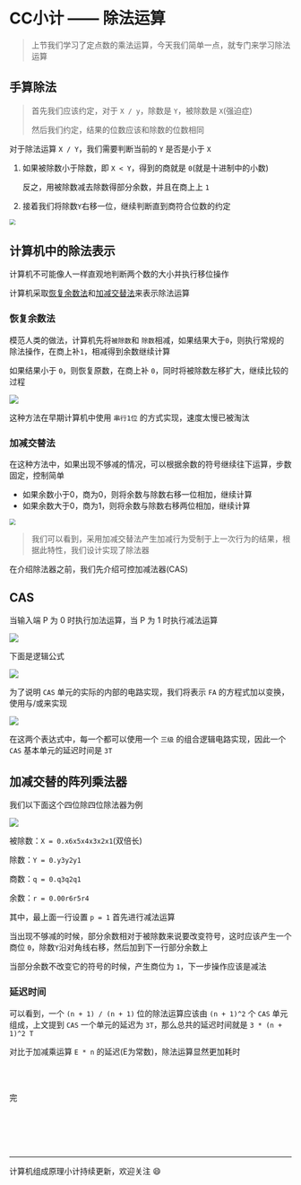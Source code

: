 # CC小计 —— 除法运算

> 上节我们学习了定点数的乘法运算，今天我们简单一点，就专门来学习除法运算



## 手算除法

> 首先我们应该约定，对于 `X / y`，除数是 `Y`，被除数是 `X`(强迫症)
>
> 然后我们约定，结果的位数应该和除数的位数相同



对于除法运算 `X / Y`，我们需要判断当前的 `Y` 是否是小于 `X`

1. 如果被除数小于除数，即 `X < Y`，得到的商就是 `0`(就是十进制中的小数)

   反之，用被除数减去除数得部分余数，并且在商上上 `1`

2. 接着我们将除数`Y`右移一位，继续判断直到商符合位数的约定

<img src="https://gitee.com/chenlu-guan/t-image/raw/master/586ea220d9880574203697e0edcd895.jpg" style="zoom:67%;" />



## 计算机中的除法表示

计算机不可能像人一样直观地判断两个数的大小并执行移位操作

计算机采取<u>恢复余数法</u>和<u>加减交替法</u>来表示除法运算



### 恢复余数法

模范人类的做法，计算机先将`被除数`和 `除数`相减，如果结果大于`0`，则执行常规的除法操作，在商上补`1`，相减得到余数继续计算

如果结果小于 `0`，则恢复原数，在商上补 `0`，同时将被除数左移扩大，继续比较的过程

![](https://gitee.com/chenlu-guan/t-image/raw/master/20220314194337.png)

这种方法在早期计算机中使用 `串行1位` 的方式实现，速度太慢已被淘汰



### 加减交替法

在这种方法中，如果出现不够减的情况，可以根据余数的符号继续往下运算，步数固定，控制简单

- 如果余数小于0，商为0，则将余数与除数右移一位相加，继续计算
- 如果余数大于0，商为1，则将余数与除数右移两位相加，继续计算

<img src="https://gitee.com/chenlu-guan/t-image/raw/master/a89d0649bec4cba54e7bc6d143e866e.jpg" style="zoom:67%;" />



> 我们可以看到，采用加减交替法产生加减行为受制于上一次行为的结果，根据此特性，我们设计实现了除法器

在介绍除法器之前，我们先介绍可控加减法器(CAS)



## CAS

当输入端 P 为 0 时执行加法运算，当 P 为 1 时执行减法运算

![](https://gitee.com/chenlu-guan/t-image/raw/master/20220314200105.png)

下面是逻辑公式

![](https://gitee.com/chenlu-guan/t-image/raw/master/20220314200725.png)

为了说明 `CAS` 单元的实际的内部的电路实现，我们将表示 `FA` 的方程式加以变换，使用与/或来实现

![](https://gitee.com/chenlu-guan/t-image/raw/master/9f0427d297cd882610d825b078ad196.jpg)

在这两个表达式中，每一个都可以使用一个 `三级` 的组合逻辑电路实现，因此一个 `CAS` 基本单元的延迟时间是 `3T`



## 加减交替的阵列乘法器

我们以下面这个四位除四位除法器为例

![](https://gitee.com/chenlu-guan/t-image/raw/master/20220314201754.png)

被除数：`X = 0.x6x5x4x3x2x1`(双倍长)

除数：`Y = 0.y3y2y1`

商数：`q = 0.q3q2q1`

余数：`r = 0.00r6r5r4`

其中，最上面一行设置 `p = 1` 首先进行减法运算

当出现不够减的时候，部分余数相对于被除数来说要改变符号，这时应该产生一个商位 `0`，除数`Y`沿对角线右移，然后加到下一行部分余数上

当部分余数不改变它的符号的时候，产生商位为 `1`，下一步操作应该是减法



### 延迟时间

可以看到，一个 `(n + 1) / (n + 1)` 位的除法运算应该由 `(n + 1)^2` 个 `CAS` 单元组成，上文提到 `CAS` 一个单元的延迟为 `3T`，那么总共的延迟时间就是 `3 * (n + 1)^2 T`



对比于加减乘运算 `E * n` 的延迟(E为常数)，除法运算显然更加耗时



<br/><br/>

完

<br/><br/><br/><br/>



---

计算机组成原理小计持续更新，欢迎关注 :smile:









